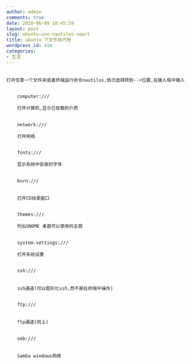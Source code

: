 ```yaml
---
author: admin
comments: true
date: 2010-06-09 18:45:59
layout: post
slug: ubuntu-use-nautilus-smart
title: ubuntu 下文件夹巧用
wordpress_id: 414
categories:
- 生活
---
```


## 
	打开任意一个文件夹或者终端运行命令nautilus,依次选择转到-->位置,在输入框中输入

> 
	
> 
> ## 
		computer:///  

		打开计算机,显示已挂载的介质
	
> 
> 

> 
	
> 
> ## 
		network:///  

		打开网络
	
> 
> 

> 
	
> 
> ## 
		fonts:///  

		显示系统中安装的字体
	
> 
> 

> 
	
> 
> ## 
		burn:///
	
> 
> 
	
> 
> ## 
		打开CD烧录窗口
	
> 
> 

> 
	
> 
> ## 
		themes:///  

		列出GNOME 桌面可以使用的主题
	
> 
> 

> 
	
> 
> ## 
		system-settings:///  

		打开系统设置
	
> 
> 

> 
	
> 
> ## 
		ssh:///
	
> 
> 
	
> 
> ## 
		ssh通道(可以图形化ssh,而不是在终端中操作)
	
> 
> 

> 
	
> 
> ## 
		ftp:///
	
> 
> 
	
> 
> ## 
		ftp通道(同上)
	
> 
> 

> 
	
> 
> ## 
		smb:///
	
> 
> 
	
> 
> ## 
		Samba windows网络
	
> 
> 
	
> 
> 
	
> 
> 

